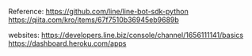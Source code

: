 Reference:
https://github.com/line/line-bot-sdk-python
https://qiita.com/kro/items/67f7510b36945eb9689b



websites:
https://developers.line.biz/console/channel/1656111141/basics
https://dashboard.heroku.com/apps